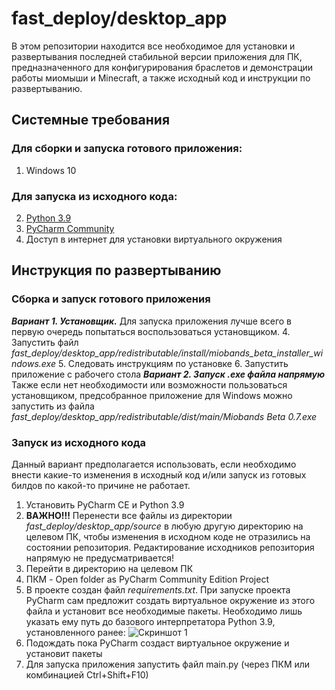 # fast_deploy/desktop_app
В этом репозитории находится все необходимое для установки и развертывания последней стабильной версии приложения для ПК, предназначенного для конфигурирования браслетов и демонстрации работы миомыши и Minecraft, а также исходный код и инструкции по развертыванию. 
## Системные требования

### Для сборки и запуска готового приложения:
 1. Windows 10
### Для запуска из исходного кода:
 2. [Python 3.9](https://www.python.org/downloads/release/python-3913/)
 3. [PyCharm Community](https://www.jetbrains.com/ru-ru/pycharm/download/#section=windows)
 4. Доступ в интернет для установки виртуального окружения
## Инструкция по развертыванию
### Сборка и запуск готового приложения
***Вариант 1. Установщик.***
Для запуска приложения лучше всего в первую очередь попытаться воспользоваться установщиком. 
 4. Запустить файл
 *fast_deploy/desktop_app/redistributable/install/miobands_beta_installer_windows.exe*
 5. Следовать инструкциям по установке
 6. Запустить приложение с рабочего стола
***Вариант 2. Запуск .exe файла напрямую***
Также если нет необходимости или возможности пользоваться установщиком, предсобранное приложение для Windows можно запустить из файла 
*fast_deploy/desktop_app/redistributable/dist/main/Miobands Beta 0.7.exe*
### Запуск из исходного кода
Данный вариант предполагается использовать, если необходимо внести какие-то изменения в исходный код и/или запуск из готовых билдов по какой-то причине не работает.
1. Установить PyCharm CE и Python 3.9
2. **ВАЖНО!!!** Перенести все файлы из директории 
*fast_deploy/desktop_app/source*
в любую другую директорию на целевом ПК, чтобы изменения в исходном коде не отразились на состоянии репозитория. Редактирование исходников репозитория напрямую не предусматривается!
3. Перейти в директорию на целевом ПК
4. ПКМ - Open folder as PyCharm Community Edition Project
5. В проекте создан файл *requirements.txt*. При запуске проекта PyCharm сам предложит создать виртуальное окружение из этого файла и установит все необходимые пакеты. Необходимо лишь указать ему путь до базового интерпретатора Python 3.9, установленного ранее:
![Скриншот 1](https://images2.imgbox.com/ba/c7/b63pMhrT_o.png)
6. Подождать пока PyCharm создаст виртуальное окружение и установит пакеты
7. Для запуска приложения запустить файл main.py (через ПКМ или комбинацией Ctrl+Shift+F10)
